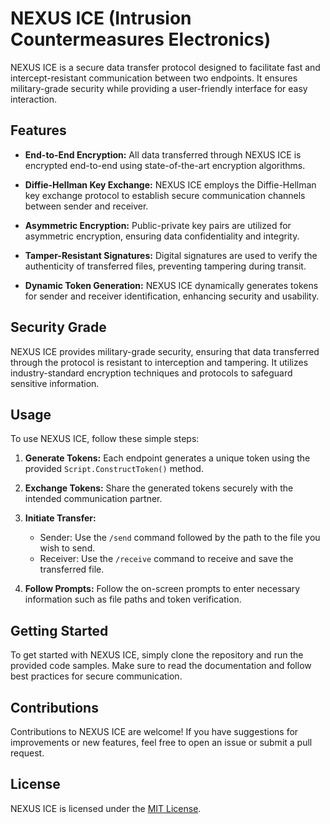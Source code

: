 # NEXUS ICE (Intrusion Countermeasures Electronics)

NEXUS ICE is a secure data transfer protocol designed to facilitate fast and intercept-resistant communication between two endpoints. It ensures military-grade security while providing a user-friendly interface for easy interaction.

## Features

- **End-to-End Encryption:** All data transferred through NEXUS ICE is encrypted end-to-end using state-of-the-art encryption algorithms.
  
- **Diffie-Hellman Key Exchange:** NEXUS ICE employs the Diffie-Hellman key exchange protocol to establish secure communication channels between sender and receiver.

- **Asymmetric Encryption:** Public-private key pairs are utilized for asymmetric encryption, ensuring data confidentiality and integrity.

- **Tamper-Resistant Signatures:** Digital signatures are used to verify the authenticity of transferred files, preventing tampering during transit.

- **Dynamic Token Generation:** NEXUS ICE dynamically generates tokens for sender and receiver identification, enhancing security and usability.

## Security Grade

NEXUS ICE provides military-grade security, ensuring that data transferred through the protocol is resistant to interception and tampering. It utilizes industry-standard encryption techniques and protocols to safeguard sensitive information.

## Usage

To use NEXUS ICE, follow these simple steps:

1. **Generate Tokens:** Each endpoint generates a unique token using the provided `Script.ConstructToken()` method.

2. **Exchange Tokens:** Share the generated tokens securely with the intended communication partner.

3. **Initiate Transfer:**
   - Sender: Use the `/send` command followed by the path to the file you wish to send.
   - Receiver: Use the `/receive` command to receive and save the transferred file.

4. **Follow Prompts:** Follow the on-screen prompts to enter necessary information such as file paths and token verification.

## Getting Started

To get started with NEXUS ICE, simply clone the repository and run the provided code samples. Make sure to read the documentation and follow best practices for secure communication.

## Contributions

Contributions to NEXUS ICE are welcome! If you have suggestions for improvements or new features, feel free to open an issue or submit a pull request.

## License

NEXUS ICE is licensed under the [MIT License](LICENSE).
